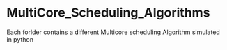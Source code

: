 # MultiCore_Scheduling_Algorithms

Each forlder contains a different Multicore scheduling Algorithm simulated in python
